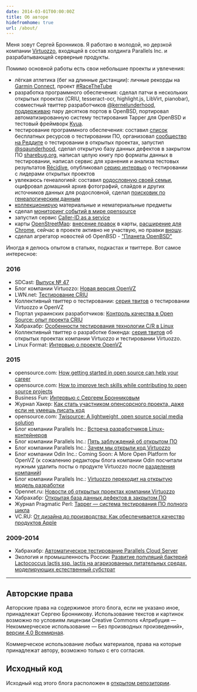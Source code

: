 ```yaml
---
date: 2014-03-01T00:00:00Z
title: Об авторе
hidefromhome: true
url: /about/
---
```


Меня зовут Сергей Бронников. Я работаю в молодой, но дерзкой компании
[Virtuozzo](http://www.virtuozzo.com/), входящей в состав холдинга Parallels
Inc. и разрабатывающей серверные продукты.

Помимо основной работы есть свои небольшие проекты и увлечения:

- лёгкая атлетика (бег на длинные дистанции): личные рекорды на [Garmin Connect](https://connect.garmin.com/modern/profile/ligurio), проект [#RaceTheTube](/2015/11/19/racethetube.html)
- разработка программного обеспечения: сделал патчи в нескольких открытых проектах (CRIU, tesseract-ocr, highlight.js, LibVirt, pianobar), совместный твиттер разработчиков [@kernelunderhood](https://twitter.com/kernelunderhood), [поддерживаю](http://openports.se/search.php?stype=maintainer&so=estetus) пару десятков портов в OpenBSD, портировал автоматизированную систему тестирования Tapper для OpenBSD и тестовый фреймворк [Kyua](https://github.com/jmmv/kyua).
- тестирование программного обеспечения: составил [список](https://github.com/ligurio/free-software-testing-books) бесплатных ресурсов о тестировании ПО, организовал [сообщество на Реддите](https://www.reddit.com/r/fosstesting) о тестировании в открытых проектах, запустил [@sqaunderhood](https://twitter.com/sqaunderhood), сделал открытую базу данных дефектов в закрытом ПО [sharebug.org](https://habrahabr.ru/post/253009/), написал целую книгу про форматы данных в тестировании, написал сервис для хранения и анализа тестовых результатов [Récidive](https://github.com/ligurio/recidive), опубликовал [серию интервью](/tags/interview.html) о тестировании с лидерами открытых проектов
- увлекаюсь генеалогией: составил [родословную своей семьи](/2014/04/03/genealogic-tree.html), оцифровал домашний архив фотографий, слайдов и других источников данных для родословной, сделал [поисковик по генеалогическим данным](https://github.com/ligurio/genealogic-sources)
- [коллекционирую](/2015/06/29/collections.html) материальные и нематериальные предметы
- сделал [мониторинг событий в мире opensource](/2016/03/28/tracking-of-opensource-events.html)
- запустил сервис [Caller-ID as a service](https://habrahabr.ru/post/247575/)
- карты [OpenStreetMap](https://www.openstreetmap.org/): [внесение правок](https://www.openstreetmap.org/user/Sergey%20Bronnikov/history) в карты, [расширение для Chrome](https://chrome.google.com/webstore/detail/minimalistic-tab-with-ope/becfifkcobdhgcabjcielabpgdpchgnk?hl=en-US&gl=RU), сейчас в проекте активно не участвую, но правки [вношу](https://www.openstreetmap.org/user/Sergey%20Bronnikov/history).
- сделал агрегатор новостей об OpenBSD - ["Планета OpenBSD"](https://bronevichok.ru/openbsd-planet/)

Иногда я делюсь опытом в статьях, подкастах и твиттере. Вот самое интересное:

### 2016

- SDCast: [Выпуск № 47](https://sdcast.ksdaemon.ru/2016/08/sdcast-47/)
- Блог компании Virtuozzo: [Новая версия OpenVZ](https://habrahabr.ru/company/virtuozzo/blog/306466/)
- LWN.net: [Тестирование CRIU](https://lwn.net/SubscriberLink/694593/4d6291b3f727791a/)
- Коллективный твиттер о тестировании: [серия твитов](https://twitter.com/sqaunderhood) о тестировании Virtuozzo и OpenVZ
- Портал украинских разработчиков: [Контроль качества в Open Source: опыт проекта CRIU](https://dou.ua/lenta/articles/opensource-qa/)
- Хабрахабр: [Особенности тестирования технологии C/R в Linux](https://habrahabr.ru/post/283504/)
- Коллективный твиттер о разработке бэкенда: [серия твитов](http://backendsecret.ru/estet/) об открытых проектах компании Virtuozzo и тестировании Virtuozzo.
- Linux Format: [Интервью о проекте OpenVZ](/2016/02/02/LXF-interview/)

### 2015

- opensource.com: [How getting started in open source can help your career](https://opensource.com/life/16/1/3-new-open-source-contributors-share-their-experiences)
- opensource.com: [How to improve tech skills while contributing to open source projects](https://opensource.com/life/16/1/open-source-skills)
- Business Fun: [Интервью с Сергеем Бронниковым](https://bronevichok.ru/trash/BusinessFun-sergeyb.pdf)
- Журнал Хакер: [Как стать участником опенсорсного проекта, даже если не умеешь писать код](https://xakep.ru/2015/12/29/open-source-career/)
- opensource.com: [Twisource: A lightweight, open source social media solution](http://opensource.com/business/15/11/twisource-lightweight-open-source-social-media-solution)
- Блог компании Parallels Inc.: [Встреча разработчиков Linux-контейнеров](http://habrahabr.ru/company/parallels/blog/266089/)
- Блог компании Parallels Inc.: [Пять заблуждений об открытом ПО](http://habrahabr.ru/company/parallels/blog/261609/)
- Блог компании Parallels Inc.: [Зачем мы открыли код Virtuozzo](http://habrahabr.ru/company/parallels/blog/259385/)
- Блог компании Odin Inc.: Coming Soon: A More Open Platform for OpenVZ (к сожалению редакторы блога компании Odin посчитали нужным удалить посты о продукте Virtuozzo после [разделения компаний](http://www.odin.com/news/pr/release/article/ingram-micro-selects-parallels-automation-as-core-cloud-services-platform/))
- Блог компании Parallels Inc.: [Virtuozzo переходит на открытую модель разработки](http://habrahabr.ru/company/parallels/blog/256279/)
- Opennet.ru: [Новости об открытых проектах компании Virtuozzo](http://www.opennet.ru/~sergeyb)
- Хабрахабр: [Открытая база данных дефектов в закрытом ПО](http://habrahabr.ru/post/253009/)
- Журнал Pragmatic Perl: [Tapper — система тестирования ПО полного цикла](http://pragmaticperl.com/issues/23)
- VC.RU: [От дизайна до производства: Как обеспечивается качество продуктов Apple](https://vc.ru/p/apple-test)

### 2009-2014

- Хабрахабр: [Автоматическое тестирование Parallels Cloud Server](http://habrahabr.ru/post/204292/)
- Экология и промышленность России: [Развитие популяций бактерий Lactococcus lactis ssp. lactis на агаризованных питательных средах, моделирующих естественный субстрат](/2016/06/11/lactococcus-lactis-ssp/)

----

## Авторские права

Авторские права на содержимое этого блога, если не указано иное, принадлежат
Сергею Бронникову. Использование текстов и картинок возможно по условиям
лицензии Creative Commons «Атрибуция — Некоммерческое использование — Без
производных произведений», [версии 4.0
Всемирная](http://creativecommons.org/licenses/by-nc-nd/4.0/deed.ru).

Коммерческое использование любых материалов, права на которые принадлежат
автору, возможно только с его согласия.

## Исходный код

Исходный код этого блога расположен в [открытом
репозитории](https://github.com/ligurio/blog.bronevichok.ru).
